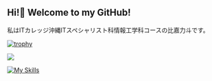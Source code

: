 ## Hi!👋 Welcome to my GitHub!
私はITカレッジ沖縄ITスペシャリスト科情報工学科コースの比嘉力斗です。

[![trophy](https://github-profile-trophy.vercel.app/?username={itc-s24023)](https://github.com/ryo-ma/github-profile-trophy)

![](https://komarev.com/ghpvc/?username=itc-s24023)

[![My Skills](https://skillicons.dev/icons?i=twitter,dart,vscode,react,typescript)](https://skillicons.dev)



<!--
**itc-s24023/itc-s24023** is a ✨ _special_ ✨ repository because its `README.md` (this file) appears on your GitHub profile.

Here are some ideas to get you started:

- 🔭 I’m currently working on ...
- 🌱 I’m currently learning ...
- 👯 I’m looking to collaborate on ...
- 🤔 I’m looking for help with ...
- 💬 Ask me about ...
- 📫 How to reach me: ...
- 😄 Pronouns: ...
- ⚡ Fun fact: ...
-->
